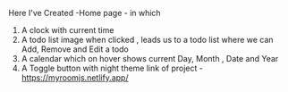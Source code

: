 Here I've Created -Home page - in which
1) A clock with current time
2) A todo list image when clicked , leads us to a todo list where we can Add, Remove and Edit a todo
3) A calendar which on hover shows current Day, Month , Date and Year
4) A Toggle button with night theme
   link of project - https://myroomjs.netlify.app/
   

